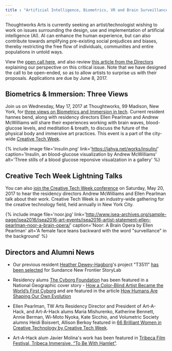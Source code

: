 ```yaml
---
title : "Artificial Intelligence, Biometrics, VR and Brain Surveillance"
---
```


Thoughtworks Arts is currently seeking an artist/technologist wishing to work on issues surrounding the design, use and implementation of artificial intelligence (AI). AI can enhance the human experience, but can also contribute towards amplifying pre-existing social prejudices and biases, thereby restricting the free flow of individuals, communities and entire populations in untold ways.

View the [open call here](https://thoughtworksarts.io/open-call/2017-implications-of-ai/), and also review [this article from the Directors](https://thoughtworksarts.io/blog/why-we-are-investigating-biases-artificial-intelligence/) explaining our perspective on this critical issue. Note that we have designed the call to be open-ended, so as to allow artists to surprise us with their proposals. Applications are due by June 8, 2017.

<!--excerpt-ends-->

## Biometrics & Immersion: Three Views

Join us on Wednesday, May 17, 2017 at Thoughtworks, 99 Madison, New York, for [three views on Biometrics and Immersion in tech](https://www.meetup.com/volumetric/events/239639066/). Current resident hannes bend, along with residency directors Ellen Pearlman and Andrew McWilliams will share their experiences working with brain waves, blood-glucose levels, and meditation & breath, to discuss the future of the physical body and immersive art practices. This event is a part of the city-wide [Creative Tech Week](http://creativetechweek.nyc/).

{% include image file='insulin.png'
   link='https://jahya.net/works/insulin/'
   caption='Insulin, an blood-glucose visualization by Andrew McWilliams'
   alt='Three stills of a blood glucose reponsive visualzation in a gallery' %}

## Creative Tech Week Lightning Talks

You can also [join the Creative Tech Week conference](http://creativetechweek.nyc/sessions/afternoon-lightning-talks/) on Saturday, May 20, 2017 to hear the residency directors Andrew McWilliams and Ellen Pearlman talk about their work. Creative Tech Week is an industry-wide gathering for the creative technology field, held annually in New York City.

{% include image file='noor.jpg'
   link='http://www.isea-archives.org/sample-page/isea2016/isea2016-art-events/isea2016-artist-statement-ellen-pearlman-noor-a-brain-opera/'
   caption='Noor: A Brain Opera by Ellen Pearlman'
   alt='A female face leans backward with the word "surveillance" in the background' %}

## Directors and Alumni News

*   Our previous resident [Heather Dewey-Hagborg](https://thoughtworksarts.io/bio/heather-dewey-hagborg/)'s project "T3511" [has been selected](http://www.sundance.org/blogs/news/2017-sundance-new-frontier-story-lab-projects) for Sundance New Frontier StoryLab  

*   Residency alums [The Cyborg Foundation](https://thoughtworksarts.io/bio/cyborg-foundation/) has been featured in a National Geographic cover story - [How a Color-Blind Artist Became the World’s First Cyborg](http://news.nationalgeographic.com/2017/04/worlds-first-cyborg-human-evolution-science/) and are featured in the article [How Humans Are Shaping Our Own Evolution](http://www.nationalgeographic.com/magazine/2017/04/evolution-genetics-medicine-brain-technology-cyborg/)  

*   Ellen Pearlman, TW Arts Residency Director and President of Art-A-Hack, and Art-A-Hack alums Maria Mishurenko, Katherine Bennett, Annie Berman, Wi-Moto Nyoka, Kate Sicchio, and Volumetric Society alumns Heidi Boisvert, Allison Berkoy featured in [66 Brilliant Women in Creative Technology by Creative Tech Week](https://www.prlog.org/12636771-66-brilliant-women-in-creative-technology.html).  

*   Art-A-Hack alum Javier Molina's work has been featured in [Tribeca Film Festival, Tribeca Immersive, “To Be With Hamlet”](https://tribecafilm.com/filmguide/to-be-with-hamlet-2017).
